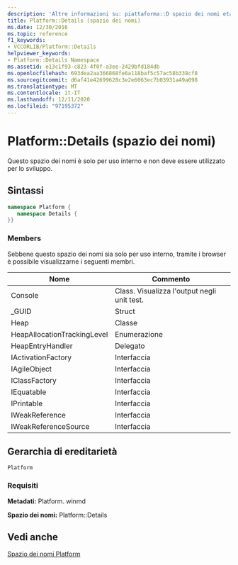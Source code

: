 ```yaml
---
description: 'Altre informazioni su: piattaforma::D spazio dei nomi etails'
title: Platform::Details (spazio dei nomi)
ms.date: 12/30/2016
ms.topic: reference
f1_keywords:
- VCCORLIB/Platform::Details
helpviewer_keywords:
- Platform::Details Namespace
ms.assetid: e13c1f93-c823-4f0f-a3ee-2429bfd184db
ms.openlocfilehash: 693dea2aa366868fe6a118baf5c57ac58b338cf8
ms.sourcegitcommit: d6af41e42699628c3e2e6063ec7b03931a49a098
ms.translationtype: MT
ms.contentlocale: it-IT
ms.lasthandoff: 12/11/2020
ms.locfileid: "97195372"
---
```

# <a name="platformdetails-namespace"></a>Platform::Details (spazio dei nomi)

Questo spazio dei nomi è solo per uso interno e non deve essere utilizzato per lo sviluppo.

## <a name="syntax"></a>Sintassi

```cpp
namespace Platform {
   namespace Details {
}}
```

### <a name="members"></a>Members

Sebbene questo spazio dei nomi sia solo per uso interno, tramite i browser è possibile visualizzarne i seguenti membri.

|Nome|Commento|
|----------|------------|
|Console|Class. Visualizza l'output negli unit test.|
|_GUID|Struct|
|Heap|Classe|
|HeapAllocationTrackingLevel|Enumerazione|
|HeapEntryHandler|Delegato|
|IActivationFactory|Interfaccia|
|IAgileObject|Interfaccia|
|IClassFactory|Interfaccia|
|IEquatable|Interfaccia|
|IPrintable|Interfaccia|
|IWeakReference|Interfaccia|
|IWeakReferenceSource|Interfaccia|

## <a name="inheritance-hierarchy"></a>Gerarchia di ereditarietà

`Platform`

### <a name="requirements"></a>Requisiti

**Metadati:** Platform. winmd

**Spazio dei nomi:** Platform::Details

## <a name="see-also"></a>Vedi anche

[Spazio dei nomi Platform](platform-namespace-c-cx.md)
